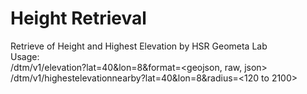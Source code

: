 # Height Retrieval
Retrieve of Height and Highest Elevation by HSR Geometa Lab  
Usage:  
<url>/dtm/v1/elevation?lat=40&lon=8&format=<geojson, raw, json>  
<url>/dtm/v1/highestelevationnearby?lat=40&lon=8&radius=<120 to 2100>  

